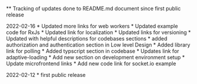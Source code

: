 ** Tracking of updates done to README.md document since first public release

2022-02-16
    * Updated more links for web workers 
    * Updated example code for RxJs
    * Updated link for localization
    * Updated links for versioning
    * Updated with helpful descriptions for codebases sections
    * added authorization and authentication section in Low level Design
    * Added library link for polling
    * Added typscript section in codebase
    * Updates link for adaptive-loading
    * Add new section on development environment setup
    * Update microfrontend links
    * Add new code link for socket.io example



2022-02-12
    * first public release
